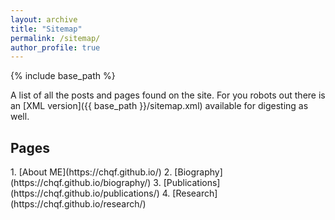 ```yaml
---
layout: archive
title: "Sitemap"
permalink: /sitemap/
author_profile: true
---
```


{% include base_path %}

A list of all the posts and pages found on the site. For you robots out there is an [XML version]({{ base_path }}/sitemap.xml) available for digesting as well.

<h2>Pages</h2>
1. [About ME](https://chqf.github.io/)
2. [Biography](https://chqf.github.io/biography/)
3. [Publications](https://chqf.github.io/publications/)
4. [Research](https://chqf.github.io/research/)


